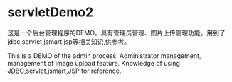 # servletDemo2
这是一个后台管理程序的DEMO。具有管理员管理、图片上传管理功能。用到了jdbc,servlet,jsmart,jsp等相关知识,供参考。

This is a DEMO of the admin process. Administrator management, management of image upload feature. 
Knowledge of using JDBC,servlet,jsmart,JSP for reference.
